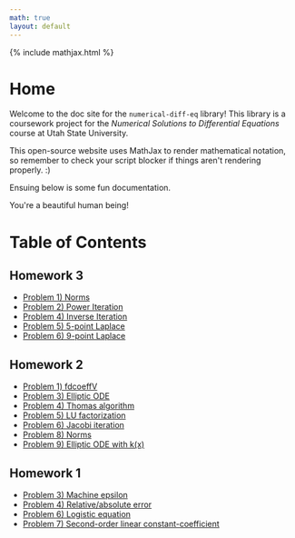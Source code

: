 ```yaml
---
math: true
layout: default
---
```


{% include mathjax.html %}

# Home
Welcome to the doc site for the ``numerical-diff-eq`` library! This library is a coursework project for the _Numerical Solutions to Differential Equations_ course at Utah State University. 

This open-source website uses MathJax to render mathematical notation, so remember to check your script blocker if things aren't rendering properly. :)

Ensuing below is some fun documentation.

You're a beautiful human being!

# Table of Contents

## Homework 3
* [Problem 1) Norms](docs/hw3/norms.md)
* [Problem 2) Power Iteration](docs/hw3/power.md)
* [Problem 4) Inverse Iteration](docs/hw3/inverseIterate.md)
* [Problem 5) 5-point Laplace](docs/hw3/laplace5.md)
* [Problem 6) 9-point Laplace](docs/hw3/laplace9.md)

## Homework 2
* [Problem 1) fdcoeffV](docs/hw2/fdcoeffv.md)
* [Problem 3) Elliptic ODE](docs/hw2/elliptic.md)
* [Problem 4) Thomas algorithm](docs/hw2/thomas.md)
* [Problem 5) LU factorization](docs/hw2/gausselim.md)
* [Problem 6) Jacobi iteration](docs/hw2/jacobi.md)
* [Problem 8) Norms](docs/hw2/norms.md)
* [Problem 9) Elliptic ODE with k(x)](docs/hw2/problem9.md)

## Homework 1
* [Problem 3) Machine epsilon](docs/hw1/maceps.md)
* [Problem 4) Relative/absolute error](docs/hw1/error.md)
* [Problem 6) Logistic equation](docs/hw1/logistic.md)
* [Problem 7) Second-order linear constant-coefficient](docs/hw1/solcc.md)


